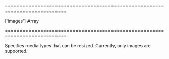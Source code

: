 ===========================================================================
<!--default-->['images']<!--/default-->
<!--type-->Array<String><!--/type-->
===========================================================================

<!--shortDescription-->
Specifies media types that can be resized. Currently, only images are supported.
<!--/shortDescription-->

<!--fullDescription-->

<!--/fullDescription-->